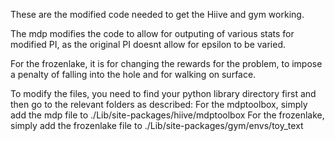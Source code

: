 These are the modified code needed to get the Hiive and gym working. 

The mdp modifies the code to allow for outputing of various stats for modified PI, as the original PI doesnt allow for epsilon to be varied.

For the frozenlake, it is for changing the rewards for the problem, to impose a penalty of falling into the hole and for walking on surface.

To modify the files, you need to find your python library directory first and then go to the relevant folders as described:
For the mdptoolbox, simply add the mdp file to ./Lib/site-packages/hiive/mdptoolbox
For the frozenlake, simply add the frozenlake file to ./Lib/site-packages/gym/envs/toy_text
